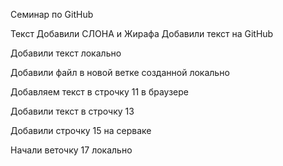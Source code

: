 Семинар по GitHub

Текст
Добавили СЛОНА и Жирафа
Добавили текст на GitHub

Добавили текст локально

Добавили файл в новой ветке созданной локально

Добавляем текст в строчку 11 в браузере

Добавили текст в строчку 13

Добавили строчку 15 на серваке

Начали веточку 17 локально
